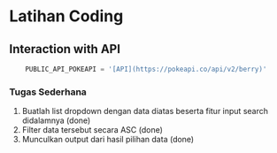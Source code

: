 # Latihan Coding
## Interaction with API 

```javascript
    PUBLIC_API_POKEAPI = '[API](https://pokeapi.co/api/v2/berry)'
```

### Tugas Sederhana

1. Buatlah list dropdown dengan data diatas beserta fitur input search didalamnya (done)
2. Filter data tersebut secara ASC (done)
3. Munculkan output dari hasil pilihan data (done)
